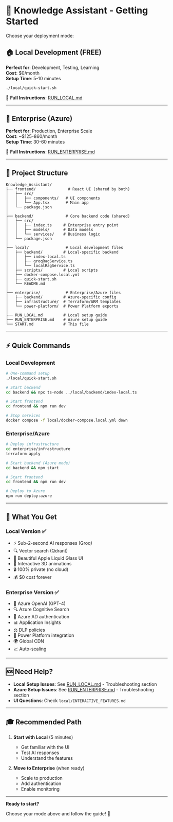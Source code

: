 # 🚀 Knowledge Assistant - Getting Started

Choose your deployment mode:

## 🏠 Local Development (FREE)

**Perfect for**: Development, Testing, Learning  
**Cost**: $0/month  
**Setup Time**: 5-10 minutes

```bash
./local/quick-start.sh
```

📖 **Full Instructions**: [RUN_LOCAL.md](./RUN_LOCAL.md)

---

## 🏢 Enterprise (Azure)

**Perfect for**: Production, Enterprise Scale  
**Cost**: ~$125-860/month  
**Setup Time**: 30-60 minutes

📖 **Full Instructions**: [RUN_ENTERPRISE.md](./RUN_ENTERPRISE.md)

---

## 📁 Project Structure

```
Knowledge_Assistant/
├── frontend/              # React UI (shared by both)
│   ├── src/
│   │   ├── components/   # UI components
│   │   └── App.tsx       # Main app
│   └── package.json
│
├── backend/              # Core backend code (shared)
│   ├── src/
│   │   ├── index.ts     # Enterprise entry point
│   │   ├── models/      # Data models
│   │   └── services/    # Business logic
│   └── package.json
│
├── local/                # Local development files
│   ├── backend/         # Local-specific backend
│   │   ├── index-local.ts
│   │   ├── groqRagService.ts
│   │   └── localRagService.ts
│   ├── scripts/         # Local scripts
│   ├── docker-compose.local.yml
│   ├── quick-start.sh
│   └── README.md
│
├── enterprise/           # Enterprise/Azure files
│   ├── backend/         # Azure-specific config
│   ├── infrastructure/  # Terraform/ARM templates
│   └── power-platform/  # Power Platform exports
│
├── RUN_LOCAL.md         # Local setup guide
├── RUN_ENTERPRISE.md    # Azure setup guide
└── START.md             # This file
```

---

## ⚡ Quick Commands

### Local Development

```bash
# One-command setup
./local/quick-start.sh

# Start backend
cd backend && npx ts-node ../local/backend/index-local.ts

# Start frontend
cd frontend && npm run dev

# Stop services
docker compose -f local/docker-compose.local.yml down
```

### Enterprise/Azure

```bash
# Deploy infrastructure
cd enterprise/infrastructure
terraform apply

# Start backend (Azure mode)
cd backend && npm start

# Start frontend
cd frontend && npm run dev

# Deploy to Azure
npm run deploy:azure
```

---

## 🎯 What You Get

### Local Version ✅
- ⚡ Sub-2-second AI responses (Groq)
- 🔍 Vector search (Qdrant)
- 🎨 Beautiful Apple Liquid Glass UI
- 🌌 Interactive 3D animations
- 🔒 100% private (no cloud)
- 💰 $0 cost forever

### Enterprise Version ✅
- 🏢 Azure OpenAI (GPT-4)
- 🔍 Azure Cognitive Search
- 🔐 Azure AD authentication
- 📊 Application Insights
- ⚖️ DLP policies
- 🤖 Power Platform integration
- 🌍 Global CDN
- 📈 Auto-scaling

---

## 🆘 Need Help?

- **Local Setup Issues**: See [RUN_LOCAL.md](./RUN_LOCAL.md) - Troubleshooting section
- **Azure Setup Issues**: See [RUN_ENTERPRISE.md](./RUN_ENTERPRISE.md) - Troubleshooting section
- **UI Questions**: Check `local/INTERACTIVE_FEATURES.md`

---

## 🎓 Recommended Path

1. **Start with Local** (5 minutes)
   - Get familiar with the UI
   - Test AI responses
   - Understand the features

2. **Move to Enterprise** (when ready)
   - Scale to production
   - Add authentication
   - Enable monitoring

---

**Ready to start?** 

Choose your mode above and follow the guide! 🚀

